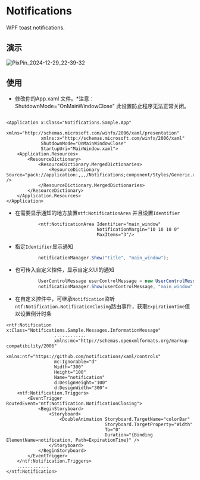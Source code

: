 # Notifications
WPF toast notifications.

## 演示
![PixPin_2024-12-29_22-39-32](https://github.com/user-attachments/assets/9fb6bb0e-64d7-4877-9a9d-bb801d26b328)


## 使用
* 修改你的App.xaml 文件。*注意：ShutdownMode="OnMainWindowClose" 此设置防止程序无法正常关闭。
```xaml

<Application x:Class="Notifications.Sample.App"
             xmlns="http://schemas.microsoft.com/winfx/2006/xaml/presentation"
             xmlns:x="http://schemas.microsoft.com/winfx/2006/xaml"
             ShutdownMode="OnMainWindowClose"
             StartupUri="MainWindow.xaml">
    <Application.Resources>
        <ResourceDictionary>
            <ResourceDictionary.MergedDictionaries>
                <ResourceDictionary Source="pack://application:,,,/Notifications;component/Styles/Generic.xaml" />
            </ResourceDictionary.MergedDictionaries>
        </ResourceDictionary>
    </Application.Resources>
</Application>

```

* 在需要显示通知的地方放置`ntf:NotificationArea` 并且设置`Identifier`

```xaml
            <ntf:NotificationArea Identifier="main_window"
                                  NotificationMargin="10 10 10 0"
                                  MaxItems="3"/>

```


* 指定`Identifier`显示通知
```csharp
            notificationManager.Show("title", "main_window");
```
* 也可传入自定义控件，显示自定义UI的通知

```csharp
            UserControlMessage userControlMessage = new UserControlMessage();
            notificationManager.Show(userControlMessage, "main_window",false);
```



* 在自定义控件中，可继承`Notification`监听`ntf:Notification.NotificationClosing`路由事件，获取`ExpirationTime`值以设置倒计时条
```xaml
<ntf:Notification x:Class="Notifications.Sample.Messages.InformationMessage"
                  ............
                  xmlns:mc="http://schemas.openxmlformats.org/markup-compatibility/2006"
                  xmlns:ntf="https://github.com/notifications/xaml/controls"
                  mc:Ignorable="d"
                  Width="300"
                  Height="100"
                  Name="notification"
                  d:DesignHeight="100"
                  d:DesignWidth="300">
    <ntf:Notification.Triggers>
        <EventTrigger RoutedEvent="ntf:Notification.NotificationClosing">
            <BeginStoryboard>
                <Storyboard>
                    <DoubleAnimation Storyboard.TargetName="colorBar"
                                     Storyboard.TargetProperty="Width"
                                     To="0"
                                     Duration="{Binding ElementName=notification, Path=ExpirationTime}" />
                </Storyboard>
            </BeginStoryboard>
        </EventTrigger>
    </ntf:Notification.Triggers>
    ............
</ntf:Notification>

```









